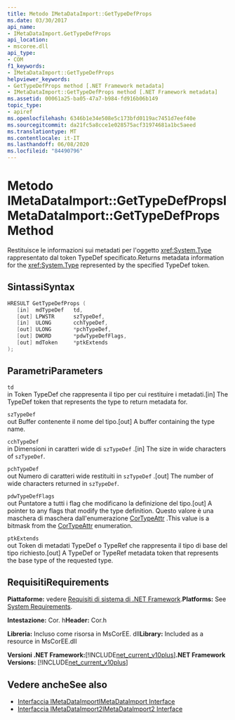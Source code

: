 ```yaml
---
title: Metodo IMetaDataImport::GetTypeDefProps
ms.date: 03/30/2017
api_name:
- IMetaDataImport.GetTypeDefProps
api_location:
- mscoree.dll
api_type:
- COM
f1_keywords:
- IMetaDataImport::GetTypeDefProps
helpviewer_keywords:
- GetTypeDefProps method [.NET Framework metadata]
- IMetaDataImport::GetTypeDefProps method [.NET Framework metadata]
ms.assetid: 00061a25-ba05-47a7-b984-fd916b06b149
topic_type:
- apiref
ms.openlocfilehash: 6346b1e34e508e5c173bfd0119ac7451d7eef40e
ms.sourcegitcommit: da21fc5a8cce1e028575acf31974681a1bc5aeed
ms.translationtype: MT
ms.contentlocale: it-IT
ms.lasthandoff: 06/08/2020
ms.locfileid: "84490796"
---
```

# <a name="imetadataimportgettypedefprops-method"></a><span data-ttu-id="c21d0-102">Metodo IMetaDataImport::GetTypeDefProps</span><span class="sxs-lookup"><span data-stu-id="c21d0-102">IMetaDataImport::GetTypeDefProps Method</span></span>
<span data-ttu-id="c21d0-103">Restituisce le informazioni sui metadati per l'oggetto <xref:System.Type> rappresentato dal token TypeDef specificato.</span><span class="sxs-lookup"><span data-stu-id="c21d0-103">Returns metadata information for the <xref:System.Type> represented by the specified TypeDef token.</span></span>  
  
## <a name="syntax"></a><span data-ttu-id="c21d0-104">Sintassi</span><span class="sxs-lookup"><span data-stu-id="c21d0-104">Syntax</span></span>  
  
```cpp  
HRESULT GetTypeDefProps (  
   [in]  mdTypeDef   td,  
   [out] LPWSTR      szTypeDef,  
   [in]  ULONG       cchTypeDef,  
   [out] ULONG       *pchTypeDef,  
   [out] DWORD       *pdwTypeDefFlags,  
   [out] mdToken     *ptkExtends  
);  
```  
  
## <a name="parameters"></a><span data-ttu-id="c21d0-105">Parametri</span><span class="sxs-lookup"><span data-stu-id="c21d0-105">Parameters</span></span>  
 `td`  
 <span data-ttu-id="c21d0-106">in Token TypeDef che rappresenta il tipo per cui restituire i metadati.</span><span class="sxs-lookup"><span data-stu-id="c21d0-106">[in] The TypeDef token that represents the type to return metadata for.</span></span>  
  
 `szTypeDef`  
 <span data-ttu-id="c21d0-107">out Buffer contenente il nome del tipo.</span><span class="sxs-lookup"><span data-stu-id="c21d0-107">[out] A buffer containing the type name.</span></span>  
  
 `cchTypeDef`  
 <span data-ttu-id="c21d0-108">in Dimensioni in caratteri wide di `szTypeDef` .</span><span class="sxs-lookup"><span data-stu-id="c21d0-108">[in] The size in wide characters of `szTypeDef`.</span></span>  
  
 `pchTypeDef`  
 <span data-ttu-id="c21d0-109">out Numero di caratteri wide restituiti in `szTypeDef` .</span><span class="sxs-lookup"><span data-stu-id="c21d0-109">[out] The number of wide characters returned in `szTypeDef`.</span></span>  
  
 `pdwTypeDefFlags`  
 <span data-ttu-id="c21d0-110">out Puntatore a tutti i flag che modificano la definizione del tipo.</span><span class="sxs-lookup"><span data-stu-id="c21d0-110">[out] A pointer to any flags that modify the type definition.</span></span> <span data-ttu-id="c21d0-111">Questo valore è una maschera di maschera dall'enumerazione [CorTypeAttr](cortypeattr-enumeration.md) .</span><span class="sxs-lookup"><span data-stu-id="c21d0-111">This value is a bitmask from the [CorTypeAttr](cortypeattr-enumeration.md) enumeration.</span></span>  
  
 `ptkExtends`  
 <span data-ttu-id="c21d0-112">out Token di metadati TypeDef o TypeRef che rappresenta il tipo di base del tipo richiesto.</span><span class="sxs-lookup"><span data-stu-id="c21d0-112">[out] A TypeDef or TypeRef metadata token that represents the base type of the requested type.</span></span>  
  
## <a name="requirements"></a><span data-ttu-id="c21d0-113">Requisiti</span><span class="sxs-lookup"><span data-stu-id="c21d0-113">Requirements</span></span>  
 <span data-ttu-id="c21d0-114">**Piattaforme:** vedere [Requisiti di sistema di .NET Framework](../../get-started/system-requirements.md).</span><span class="sxs-lookup"><span data-stu-id="c21d0-114">**Platforms:** See [System Requirements](../../get-started/system-requirements.md).</span></span>  
  
 <span data-ttu-id="c21d0-115">**Intestazione:** Cor. h</span><span class="sxs-lookup"><span data-stu-id="c21d0-115">**Header:** Cor.h</span></span>  
  
 <span data-ttu-id="c21d0-116">**Libreria:** Incluso come risorsa in MsCorEE. dll</span><span class="sxs-lookup"><span data-stu-id="c21d0-116">**Library:** Included as a resource in MsCorEE.dll</span></span>  
  
 <span data-ttu-id="c21d0-117">**Versioni .NET Framework:**[!INCLUDE[net_current_v10plus](../../../../includes/net-current-v10plus-md.md)]</span><span class="sxs-lookup"><span data-stu-id="c21d0-117">**.NET Framework Versions:** [!INCLUDE[net_current_v10plus](../../../../includes/net-current-v10plus-md.md)]</span></span>  
  
## <a name="see-also"></a><span data-ttu-id="c21d0-118">Vedere anche</span><span class="sxs-lookup"><span data-stu-id="c21d0-118">See also</span></span>

- [<span data-ttu-id="c21d0-119">Interfaccia IMetaDataImport</span><span class="sxs-lookup"><span data-stu-id="c21d0-119">IMetaDataImport Interface</span></span>](imetadataimport-interface.md)
- [<span data-ttu-id="c21d0-120">Interfaccia IMetaDataImport2</span><span class="sxs-lookup"><span data-stu-id="c21d0-120">IMetaDataImport2 Interface</span></span>](imetadataimport2-interface.md)
